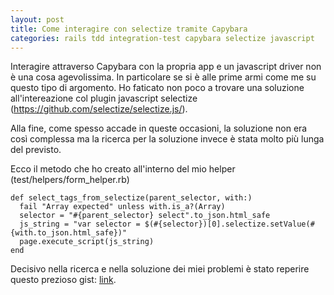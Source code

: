 ```yaml
---
layout: post
title: Come interagire con selectize tramite Capybara
categories: rails tdd integration-test capybara selectize javascript
---
```


Interagire attraverso Capybara con la propria app e un javascript driver non è una cosa agevolissima. In particolare se si è alle prime armi come me su questo tipo di argomento.
Ho faticato non poco a trovare una soluzione all'intereazione col plugin javascript selectize (https://github.com/selectize/selectize.js/).

Alla fine, come spesso accade in queste occasioni, la soluzione non era così complessa ma la ricerca per la soluzione invece è stata molto più lunga del previsto.

Ecco il metodo che ho creato all'interno del mio helper (test/helpers/form_helper.rb)

    def select_tags_from_selectize(parent_selector, with:)
      fail "Array expected" unless with.is_a?(Array)
      selector = "#{parent_selector} select".to_json.html_safe
      js_string = "var selector = $(#{selector})[0].selectize.setValue(#{with.to_json.html_safe})"
      page.execute_script(js_string)
    end

Decisivo nella ricerca e nella soluzione dei miei problemi è stato reperire questo prezioso gist: [link](https://gist.github.com/jcieslar/6491810f4fd9fada0ab3).
